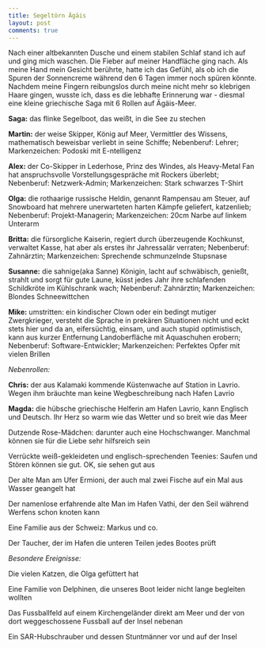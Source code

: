 ```yaml
---
title: Segeltörn Ägäis
layout: post
comments: true
---
```

Nach einer altbekannten Dusche und einem stabilen Schlaf stand ich auf und ging mich waschen. Die Fieber auf meiner Handfläche ging nach. Als meine Hand mein Gesicht berührte, hatte ich das Gefühl, als ob ich die Spuren der Sonnencreme während den 6 Tagen immer noch spüren könnte. Nachdem meine Fingern reibungslos durch meine nicht mehr so klebrigen Haare gingen, wusste ich, dass es die lebhafte Erinnerung war - diesmal eine kleine griechische Saga mit 6 Rollen auf Ägäis-Meer.

**Saga:** das flinke Segelboot, das weißt, in die See zu stechen

**Martin:** der weise Skipper, König auf Meer, Vermittler des Wissens, mathematisch beweisbar verliebt in seine Schiffe; Nebenberuf: Lehrer; Markenzeichen: Podoski mit E-ntelligenz

**Alex:** der Co-Skipper in Lederhose, Prinz des Windes, als Heavy-Metal Fan hat anspruchsvolle Vorstellungsgespräche mit Rockers überlebt; Nebenberuf: Netzwerk-Admin; Markenzeichen: Stark schwarzes T-Shirt

**Olga:** die rothaarige russische Heldin, genannt Rampensau am Steuer, auf Snowboard hat mehrere unerwarteten harten Kämpfe geliefert, katzenlieb; Nebenberuf: Projekt-Managerin; Markenzeichen: 20cm Narbe auf linkem Unterarm

**Britta:** die fürsorgliche Kaiserin, regiert durch überzeugende Kochkunst, verwaltet Kasse, hat aber als erstes ihr Jahressalär verraten; Nebenberuf: Zahnärztin; Markenzeichen: Sprechende schmunzelnde Stupsnase

**Susanne:** die sahnige(aka Sanne) Königin, lacht auf schwäbisch, genießt, strahlt und sorgt für gute Laune, küsst jedes Jahr ihre schlafenden Schildkröte im Kühlschrank wach; Nebenberuf: Zahnärztin; Markenzeichen: Blondes Schneewittchen

**Mike:** umstritten: ein kindischer Clown oder ein bedingt mutiger Zwergkrieger, versteht die Sprache in prekären Situationen nicht und eckt stets hier und da an, eifersüchtig, einsam, und auch stupid optimistisch, kann aus kurzer Entfernung Landoberfläche mit Aquaschuhen erobern; Nebenberuf: Software-Entwickler; Markenzeichen: Perfektes Opfer mit vielen Brillen

_Nebenrollen:_

**Chris:** der aus Kalamaki kommende Küstenwache auf Station in Lavrio. Wegen ihm bräuchte man keine Wegbeschreibung nach Hafen Lavrio

**Magda:** die hübsche griechische Helferin am Hafen Lavrio, kann Englisch und Deutsch. Ihr Herz so warm wie das Wetter und so breit wie das Meer

Dutzende Rose-Mädchen: darunter auch eine Hochschwanger. Manchmal können sie für die Liebe sehr hilfsreich sein

Verrückte weiß-gekleideten und englisch-sprechenden Teenies: Saufen und Stören können sie gut. OK, sie sehen gut aus

Der alte Man am Ufer Ermioni, der auch mal zwei Fische auf ein Mal aus Wasser geangelt hat

Der namenlose erfahrende alte Man im Hafen Vathi, der den Seil während Werfens schon knoten kann

Eine Familie aus der Schweiz: Markus und co.

Der Taucher, der im Hafen die unteren Teilen jedes Bootes prüft

_Besondere Ereignisse:_

Die vielen Katzen, die Olga gefüttert hat

Eine Familie von Delphinen, die unseres Boot leider nicht lange begleiten wollten

Das Fussballfeld auf einem Kirchengeländer direkt am Meer und der von dort weggeschossene Fussball auf der Insel nebenan

Ein SAR-Hubschrauber und dessen Stuntmänner vor und auf der Insel

